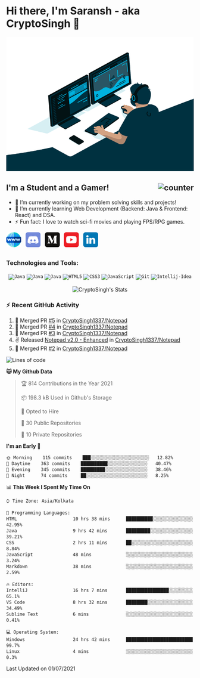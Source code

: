 # Hi there, I'm Saransh - aka CryptoSingh 👋

<div align="center">
<img src="https://github.com/CryptoSingh1337/CryptoSingh1337/blob/master/icons/code.gif" height="360px" width="640px" alt="gif"/>
</div>

## I'm a Student and a Gamer!<img src="https://komarev.com/ghpvc/?username=cryptosingh1337" alt="counter" align="right"/>

- 🔭 I’m currently working on my problem solving skills and projects!
- 🌱 I’m currently learning Web Development (Backend: Java & Frontend: React) and DSA.
- ⚡ Fun fact: I love to watch sci-fi movies and playing FPS/RPG games.

<a href="https://cryptosingh1337.github.io/" target="_blank"><img alt="website" height="40px" width="40px" src="./icons/world-wide-web.svg"/></a>&nbsp;&nbsp;
<a href="https://discord.gg/6efHuzv" target="_blank"><img alt="discord" height="40px" width="40px" src="https://raw.githubusercontent.com/edent/SuperTinyIcons/master/images/svg/discord.svg"/></a>&nbsp;&nbsp;
<a href="https://cryptosingh1337.medium.com/" target="_blank"><img alt="Medium" height="40px" width="40px" src="https://raw.githubusercontent.com/edent/SuperTinyIcons/master/images/svg/medium.svg"/></a>&nbsp;&nbsp;
<a href="https://www.youtube.com/cryptosingh" target="_blank"><img alt="youtube" height="40px" width="40px" src="https://raw.githubusercontent.com/edent/SuperTinyIcons/master/images/svg/youtube.svg"/></a>&nbsp;&nbsp;
<a href="https://www.linkedin.com/in/saransh-kumar-2k19/" target="_blank"><img alt="linkedin" height="40px" width="40px" src="https://raw.githubusercontent.com/edent/SuperTinyIcons/master/images/svg/linkedin.svg"/></a>

##

### Technologies and Tools:

<div align="center">
<code><img alt="Java" height="40px" width="40px" src="https://raw.githubusercontent.com/tomchen/stack-icons/master/logos/java.svg" title="Java"/></code>
<code><img alt="Java" height="40px" width="40px" src="https://raw.githubusercontent.com/tomchen/stack-icons/master/logos/spring.svg" title="Spring"/></code>
<code><img alt="Java" height="40px" width="40px" src="https://raw.githubusercontent.com/tomchen/stack-icons/master/logos/hibernate.svg" title="Hibernate"/></code>
<code><img alt="HTML5" height="40px" width="40px" src="https://raw.githubusercontent.com/tomchen/stack-icons/master/logos/html-5.svg" title="HTML5"/></code>
<code><img alt="CSS3" height="40px" width="40px" src="https://raw.githubusercontent.com/tomchen/stack-icons/master/logos/css-3.svg" title="CSS3"/></code>
<code><img alt="JavaScript" height="40px" width="40px" src="https://raw.githubusercontent.com/tomchen/stack-icons/master/logos/bootstrap.svg" title="Bootstrap"/></code>
<code><img alt="Git" height="40px" width="40px" src="https://raw.githubusercontent.com/tomchen/stack-icons/master/logos/git-icon.svg" title="Git"/></code>
<code><img alt="Intellij-Idea" height="40px" width="40px" src="https://raw.githubusercontent.com/tomchen/stack-icons/master/logos/intellij-idea.svg" title="Intellij-IDEA"/></code>
</div>
<br>
<div align="center">
<img  alt="CryptoSingh's Stats" src="https://github-readme-stats.vercel.app/api?username=CryptoSingh1337&show_icons=true&bg_color=FFFFFF&title_color=003140&icon_color=003140&text_color=0486AA" title="Stats"/>
</div>

### ⚡ Recent GitHub Activity

<!--RECENT_ACTIVITY:start-->
1. 🎉 Merged PR [#5](https://github.com/CryptoSingh1337/Notepad/pull/5) in [CryptoSingh1337/Notepad](https://github.com/CryptoSingh1337/Notepad)
2. 🎉 Merged PR [#4](https://github.com/CryptoSingh1337/Notepad/pull/4) in [CryptoSingh1337/Notepad](https://github.com/CryptoSingh1337/Notepad)
3. 🎉 Merged PR [#3](https://github.com/CryptoSingh1337/Notepad/pull/3) in [CryptoSingh1337/Notepad](https://github.com/CryptoSingh1337/Notepad)
4. ✌️ Released [Notepad v2.0 - Enhanced](https://github.com/CryptoSingh1337/Notepad/releases/tag/2.0) in [CryptoSingh1337/Notepad](https://github.com/CryptoSingh1337/Notepad)
5. 🎉 Merged PR [#2](https://github.com/CryptoSingh1337/Notepad/pull/2) in [CryptoSingh1337/Notepad](https://github.com/CryptoSingh1337/Notepad)
<!--RECENT_ACTIVITY:end-->


<!--START_SECTION:waka-->
![Lines of code](https://img.shields.io/badge/From%20Hello%20World%20I%27ve%20Written-402546%20lines%20of%20code-blue)

**🐱 My Github Data** 

> 🏆 814 Contributions in the Year 2021
 > 
> 📦 198.3 kB Used in Github's Storage 
 > 
> 💼 Opted to Hire
 > 
> 📜 30 Public Repositories 
 > 
> 🔑 10 Private Repositories  
 > 
**I'm an Early 🐤** 

```text
🌞 Morning    115 commits    ███░░░░░░░░░░░░░░░░░░░░░░   12.82% 
🌆 Daytime    363 commits    ██████████░░░░░░░░░░░░░░░   40.47% 
🌃 Evening    345 commits    █████████░░░░░░░░░░░░░░░░   38.46% 
🌙 Night      74 commits     ██░░░░░░░░░░░░░░░░░░░░░░░   8.25%

```


📊 **This Week I Spent My Time On** 

```text
⌚︎ Time Zone: Asia/Kolkata

💬 Programming Languages: 
HTML                     10 hrs 38 mins      ██████████░░░░░░░░░░░░░░░   42.95% 
Java                     9 hrs 42 mins       █████████░░░░░░░░░░░░░░░░   39.21% 
CSS                      2 hrs 11 mins       ██░░░░░░░░░░░░░░░░░░░░░░░   8.84% 
JavaScript               48 mins             ░░░░░░░░░░░░░░░░░░░░░░░░░   3.24% 
Markdown                 38 mins             ░░░░░░░░░░░░░░░░░░░░░░░░░   2.59%

🔥 Editors: 
IntelliJ                 16 hrs 7 mins       ████████████████░░░░░░░░░   65.1% 
VS Code                  8 hrs 32 mins       ████████░░░░░░░░░░░░░░░░░   34.49% 
Sublime Text             6 mins              ░░░░░░░░░░░░░░░░░░░░░░░░░   0.41%

💻 Operating System: 
Windows                  24 hrs 42 mins      █████████████████████████   99.7% 
Linux                    4 mins              ░░░░░░░░░░░░░░░░░░░░░░░░░   0.3%

```


 Last Updated on 01/07/2021
<!--END_SECTION:waka-->
